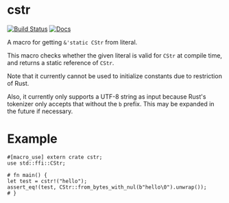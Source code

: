 # cstr

[![Build Status](https://travis-ci.org/upsuper/cstr.svg?branch=master)](https://travis-ci.org/upsuper/cstr)
[![Docs](https://docs.rs/cstr/badge.svg)](https://docs.rs/cstr)

A macro for getting `&'static CStr` from literal.

This macro checks whether the given literal is valid for `CStr`
at compile time, and returns a static reference of `CStr`.

Note that it currently cannot be used to initialize constants due
to restriction of Rust.

Also, it currently only supports a UTF-8 string as input because
Rust's tokenizer only accepts that without the `b` prefix. This
may be expanded in the future if necessary.

# Example

```
#[macro_use] extern crate cstr;
use std::ffi::CStr;

# fn main() {
let test = cstr!("hello");
assert_eq!(test, CStr::from_bytes_with_nul(b"hello\0").unwrap());
# }
```
